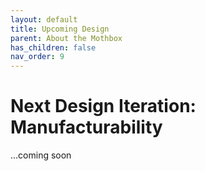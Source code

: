 ```yaml
---
layout: default
title: Upcoming Design
parent: About the Mothbox
has_children: false
nav_order: 9
---
```


# Next Design Iteration: Manufacturability
...coming soon
